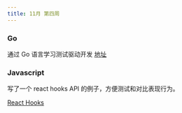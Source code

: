 ```yaml
---
title: 11月 第四周
---
```


### Go

通过 Go 语言学习测试驱动开发 [地址](https://studygolang.gitbook.io/learn-go-with-tests/)

### Javascript

写了一个 react hooks API 的例子，方便测试和对比表现行为。

[React Hooks](https://codesandbox.io/s/hooks-cfh2q)
